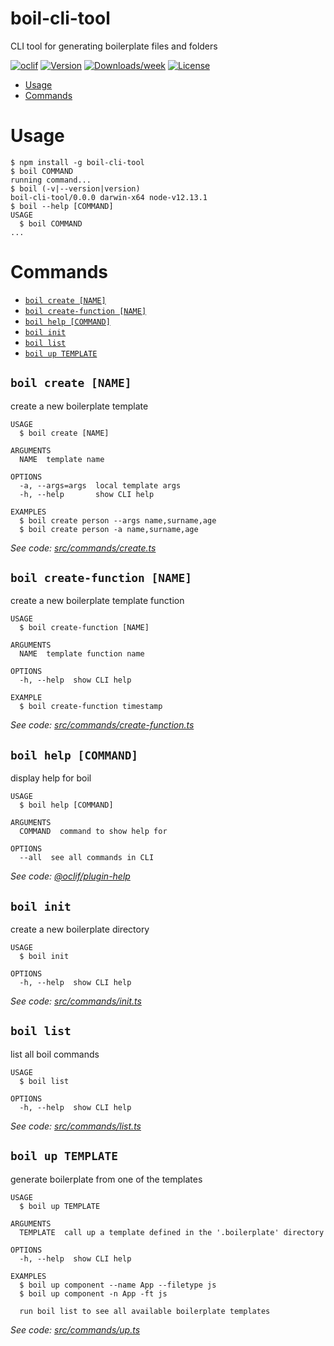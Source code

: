 boil-cli-tool
=============

CLI tool for generating boilerplate files and folders

[![oclif](https://img.shields.io/badge/cli-oclif-brightgreen.svg)](https://oclif.io)
[![Version](https://img.shields.io/npm/v/boil-cli-tool.svg)](https://npmjs.org/package/boil-cli-tool)
[![Downloads/week](https://img.shields.io/npm/dw/boil-cli-tool.svg)](https://npmjs.org/package/boil-cli-tool)
[![License](https://img.shields.io/npm/l/boil-cli-tool.svg)](https://github.com/Jordan-Eckowitz/boil-cli/blob/master/package.json)

<!-- toc -->
* [Usage](#usage)
* [Commands](#commands)
<!-- tocstop -->
# Usage
<!-- usage -->
```sh-session
$ npm install -g boil-cli-tool
$ boil COMMAND
running command...
$ boil (-v|--version|version)
boil-cli-tool/0.0.0 darwin-x64 node-v12.13.1
$ boil --help [COMMAND]
USAGE
  $ boil COMMAND
...
```
<!-- usagestop -->
# Commands
<!-- commands -->
* [`boil create [NAME]`](#boil-create-name)
* [`boil create-function [NAME]`](#boil-create-function-name)
* [`boil help [COMMAND]`](#boil-help-command)
* [`boil init`](#boil-init)
* [`boil list`](#boil-list)
* [`boil up TEMPLATE`](#boil-up-template)

## `boil create [NAME]`

create a new boilerplate template

```
USAGE
  $ boil create [NAME]

ARGUMENTS
  NAME  template name

OPTIONS
  -a, --args=args  local template args
  -h, --help       show CLI help

EXAMPLES
  $ boil create person --args name,surname,age
  $ boil create person -a name,surname,age
```

_See code: [src/commands/create.ts](https://github.com/Jordan-Eckowitz/boil-cli/blob/v0.0.0/src/commands/create.ts)_

## `boil create-function [NAME]`

create a new boilerplate template function

```
USAGE
  $ boil create-function [NAME]

ARGUMENTS
  NAME  template function name

OPTIONS
  -h, --help  show CLI help

EXAMPLE
  $ boil create-function timestamp
```

_See code: [src/commands/create-function.ts](https://github.com/Jordan-Eckowitz/boil-cli/blob/v0.0.0/src/commands/create-function.ts)_

## `boil help [COMMAND]`

display help for boil

```
USAGE
  $ boil help [COMMAND]

ARGUMENTS
  COMMAND  command to show help for

OPTIONS
  --all  see all commands in CLI
```

_See code: [@oclif/plugin-help](https://github.com/oclif/plugin-help/blob/v3.2.0/src/commands/help.ts)_

## `boil init`

create a new boilerplate directory

```
USAGE
  $ boil init

OPTIONS
  -h, --help  show CLI help
```

_See code: [src/commands/init.ts](https://github.com/Jordan-Eckowitz/boil-cli/blob/v0.0.0/src/commands/init.ts)_

## `boil list`

list all boil commands

```
USAGE
  $ boil list

OPTIONS
  -h, --help  show CLI help
```

_See code: [src/commands/list.ts](https://github.com/Jordan-Eckowitz/boil-cli/blob/v0.0.0/src/commands/list.ts)_

## `boil up TEMPLATE`

generate boilerplate from one of the templates

```
USAGE
  $ boil up TEMPLATE

ARGUMENTS
  TEMPLATE  call up a template defined in the '.boilerplate' directory

OPTIONS
  -h, --help  show CLI help

EXAMPLES
  $ boil up component --name App --filetype js
  $ boil up component -n App -ft js

  run boil list to see all available boilerplate templates
```

_See code: [src/commands/up.ts](https://github.com/Jordan-Eckowitz/boil-cli/blob/v0.0.0/src/commands/up.ts)_
<!-- commandsstop -->
